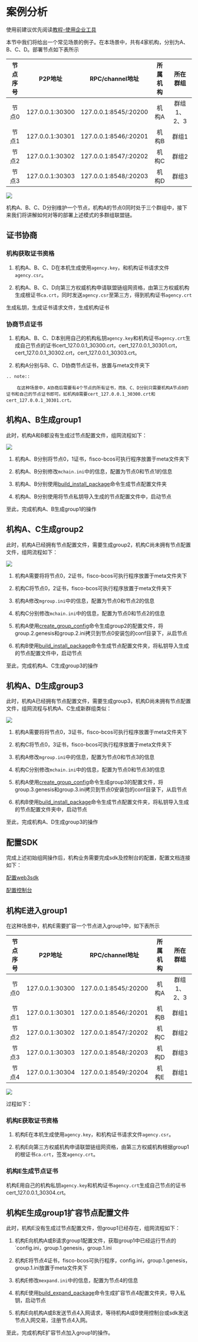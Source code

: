# 案例分析

使用前建议优先阅读[教程-使用企业工具](../tutorial/enterprise_quick_start.md)

本节中我们将给出一个常见场景的例子。在本场景中，共有4家机构，分别为A、B、C、D。部署节点如下表所示

| 节点序号 |   P2P地址     |   RPC/channel地址     |   所属机构     |   所在群组     |
| :-----------: | :-------------: | :-------------: | :-------------: | :-------------: |
|   节点0     | 127.0.0.1:30300| 127.0.0.1:8545/:20200 | 机构A | 群组1、2、3 |
|   节点1     | 127.0.0.1:30301| 127.0.0.1:8546/:20201 | 机构B | 群组1 |
|   节点2     | 127.0.0.1:30302| 127.0.0.1:8547/:20202 | 机构C | 群组2 |
|   节点3     | 127.0.0.1:30303| 127.0.0.1:8548/:20203 | 机构D | 群组3 |

![](../../images/enterprise/star.png)

机构A、B、C、D分别维护一个节点，机构A的节点0同时处于三个群组中，接下来我们将讲解如何对等的部署上述模式的多群组联盟链。

## 证书协商

### 机构获取证书资格

1. 机构A、B、C、D在本机生成使用`agency.key`，和机构证书请求文件`agency.csr`。

2. 机构A、B、C、D向第三方权威机构申请联盟链组网资格，由第三方权威机构生成根证书`ca.crt`，同时发送`agency.csr`至第三方，得到机构证书`agency.crt`

生成私钥，生成证书请求文件，生成机构证书

### 协商节点证书

1. 机构A、B、C、D本别用自己的机构私钥`agency.key`和机构证书`agency.crt`生成自己节点的证书cert_127.0.0.1_30300.crt，cert_127.0.0.1_30301.crt，cert_127.0.0.1_30302.crt，cert_127.0.0.1_30303.crt。

2. 机构A分别与B、C、D协商节点证书，放置与meta文件夹下

```eval_rst
.. note::
    
    在这种场景中，A协商后需要有4个节点的所有证书，而B、C、D分别只需要机构A节点0的证书和自己的节点证书即可。如机构B需要cert_127.0.0.1_30300.crt和cert_127.0.0.1_30301.crt。
```

## 机构A、B生成group1

此时，机构A和B都没有生成过节点配置文件，组网流程如下：

![](../../images/enterprise/simple_star1.png)

1. 机构A、B分别将节点0，1证书，fisco-bcos可执行程序放置于meta文件夹下

2. 机构A、B分别修改`mchain.ini`中的信息，配置为节点0和节点1的信息

3. 机构A、B分别使用[build_install_package](./operation.html#build-install-package-b)命令生成节点配置文件夹

4. 机构A、B分别使用将节点私钥导入生成的节点配置文件中，启动节点

至此，完成机构A、B生成group1的操作

## 机构A、C生成group2

此时，机构A已经拥有节点配置文件，需要生成group2，机构C尚未拥有节点配置文件，组网流程如下：

![](../../images/enterprise/simple_star2.png)

1. 机构A需要将将节点0，2证书，fisco-bcos可执行程序放置于meta文件夹下

2. 机构C将节点0，2证书，fisco-bcos可执行程序放置于meta文件夹下

3. 机构A修改`mgroup.ini`中的信息，配置为节点0和节点2的信息

4. 机构C分别修改`mchain.ini`中的信息，配置为节点0和节点2的信息

5. 机构A使用[create_group_config](./operation.html#create-group-config-c)命令生成group2的配置文件，将group.2.genesis和group.2.ini拷贝到节点0安装包的conf目录下，从启节点

6. 机构B使用[build_install_package](./operation.html#build-install-package-b)命令生成节点配置文件夹，将私钥导入生成的节点配置文件中，启动节点

至此，完成机构A、C生成group3的操作

## 机构A、D生成group3

此时，机构A已经拥有节点配置文件，需要生成group3，机构D尚未拥有节点配置文件，组网流程与机构A、C生成新群组类似：

![](../../images/enterprise/star.png)

1. 机构A需要将将节点0，3证书，fisco-bcos可执行程序放置于meta文件夹下

2. 机构C将节点0，3证书，fisco-bcos可执行程序放置于meta文件夹下

3. 机构A修改`mgroup.ini`中的信息，配置为节点0和节点3的信息

4. 机构C分别修改`mchain.ini`中的信息，配置为节点0和节点3的信息

5. 机构A使用[create_group_config](./operation.html#create-group-config-c)命令生成group3的配置文件，将group.3.genesis和group.3.ini拷贝到节点0安装包的conf目录下，从启节点

6. 机构B使用[build_install_package](./operation.html#build-install-package-b)命令生成节点配置文件夹，将私钥导入生成的节点配置文件夹中，启动节点

至此，完成机构A、D生成group3的操作

## 配置SDK

完成上述初始组网操作后，机构业务需要完成sdk及控制台的配置，配置文档连接如下：

[配置web3sdk](../sdk/index.html)

[配置控制台](../manual/console.md)

## 机构E进入group1

在这种场景中，机构E需要扩容一个节点进入group1中，如下表所示

| 节点序号 |   P2P地址     |   RPC/channel地址     |   所属机构     |   所在群组     |
| :-----------: | :-------------: | :-------------: | :-------------: | :-------------: |
|   节点0     | 127.0.0.1:30300| 127.0.0.1:8545/:20200 | 机构A | 群组1、2、3 |
|   节点1     | 127.0.0.1:30301| 127.0.0.1:8546/:20201 | 机构B | 群组1 |
|   节点2     | 127.0.0.1:30302| 127.0.0.1:8547/:20202 | 机构C | 群组2 |
|   节点3     | 127.0.0.1:30303| 127.0.0.1:8548/:20203 | 机构D | 群组3 |
|   节点4     | 127.0.0.1:30304| 127.0.0.1:8549/:20204 | 机构E | 群组1 |

![](../../images/enterprise/simple_star3.png)

过程如下：

### 机构E获取证书资格

1. 机构E在本机生成使用`agency.key`，和机构证书请求文件`agency.csr`。

2. 机构E向第三方权威机构申请联盟链组网资格，由第三方权威机构根据group1的根证书`ca.crt`，签发`agency.crt`。

### 机构E生成节点证书

机构E用自己的机构私钥`agency.key`和机构证书`agency.crt`生成自己节点的证书cert_127.0.0.1_30304.crt。

## 机构E生成group1扩容节点配置文件

此时，机构E没有生成过节点配置文件，但group1已经存在，组网流程如下：

1. 机构E向机构A或B请求group1配置文件，获取group1中已经运行节点的`config.ini，group.1.genesis，group.1.ini

2. 机构E将节点4证书，fisco-bcos可执行程序，config.ini，group.1.genesis，group.1.ini放置于meta文件夹下

3. 机构E修改`mexpand.ini`中的信息，配置为节点4的信息

4. 机构E使用[build_expand_package](./operation.html#build-expand-package-e)命令生成扩容节点4配置文件夹，导入私钥，启动节点

5. 机构E向机构A或B发送节点4入网请求，等待机构A或B使用控制台或sdk发送节点入网交易，注册节点4入网。

至此，完成机构E扩容节点加入group1的操作。

